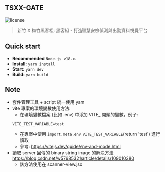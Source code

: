 ## TSXX-GATE

![license](https://img.shields.io/badge/license-MIT-blue.svg)

> 新竹 X 梅竹黑客松: 黑客組 - 打造智慧安檢偵測與出勤資料視覺平台

## Quick start

- **Recommended** `Node.js v18.x`.
- **Install:** `yarn install`
- **Start:** `yarn dev`
- **Build:** `yarn build`

## Note
- 套件管理工具 + script 統一使用 yarn
- vite 專案的環境變數使用方法:
    - 在環境變數檔案 (比如 .env) 中添加 VITE_ 開頭的變數，例子:
    ```
    VITE_TEST_VARIABLE=test
    ```
    - 在專案中使用 `import.meta.env.VITE_TEST_VARIABLE`(return 'test') 進行讀取
    - 參考: https://vitejs.dev/guide/env-and-mode.html
- 讀取 server 回傳的 binary string image 的解決方法 https://blog.csdn.net/w57685321/article/details/109010380
    - 該方法使用在 scanner-view.jsx
